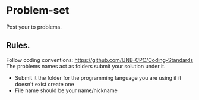 # Problem-set
Post your to problems.

## Rules.
Follow coding conventions: https://github.com/UNB-CPC/Coding-Standards
The problems names act as folders submit your solution under it.
- Submit it the folder for the programming language you are using if it doesn't exist create one
- File name should be your name/nickname

